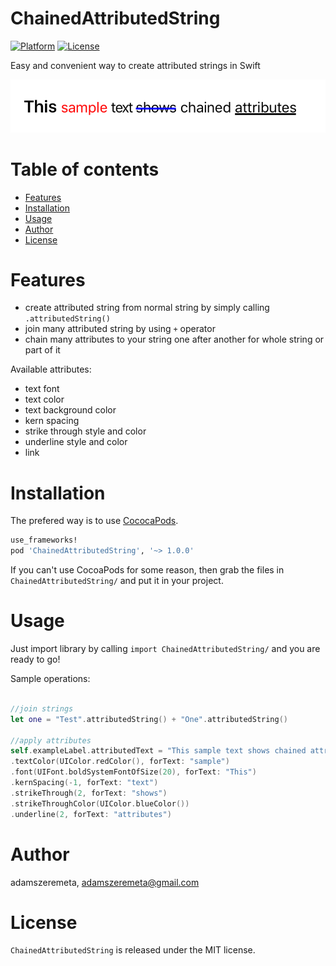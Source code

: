 # ChainedAttributedString
[![Platform](http://img.shields.io/badge/platform-iOS-blue.svg?style=flat)](http://cocoapods.org/?q=ChainedAttributedString) [![License](http://img.shields.io/badge/license-MIT-green.svg?style=flat)](https://github.com/adamszeremeta/ChainedAttributedString/blob/master/LICENSE)

Easy and convenient way to create attributed strings in Swift 

![Screenshot](Screenshots/example.png)

Table of contents
=================

* [Features](#features)
* [Installation](#installation)
* [Usage](#usage)
* [Author](#author)
* [License](#license)

Features
========

- create attributed string from normal string by simply calling `.attributedString()`
- join many attributed string by using `+` operator
- chain many attributes to your string one after another for whole string or part of it

Available attributes:

- text font
- text color
- text background color
- kern spacing
- strike through style and color
- underline style and color
- link

Installation
============

The prefered way is to use [CococaPods](http://cocoapods.org).

```ruby
use_frameworks!
pod 'ChainedAttributedString', '~> 1.0.0'
```

If you can't use CocoaPods for some reason, then grab the files in `ChainedAttributedString/` and put it in your project. 

Usage
=====

Just import library by calling `import ChainedAttributedString/` and you are ready to go!

Sample operations:

```swift

//join strings
let one = "Test".attributedString() + "One".attributedString()

//apply attributes
self.exampleLabel.attributedText = "This sample text shows chained attributes".attributedString()
.textColor(UIColor.redColor(), forText: "sample")
.font(UIFont.boldSystemFontOfSize(20), forText: "This")
.kernSpacing(-1, forText: "text")
.strikeThrough(2, forText: "shows")
.strikeThroughColor(UIColor.blueColor())
.underline(2, forText: "attributes")


```

Author
======

adamszeremeta, adamszeremeta@gmail.com

License
=======

`ChainedAttributedString` is released under the MIT license.
